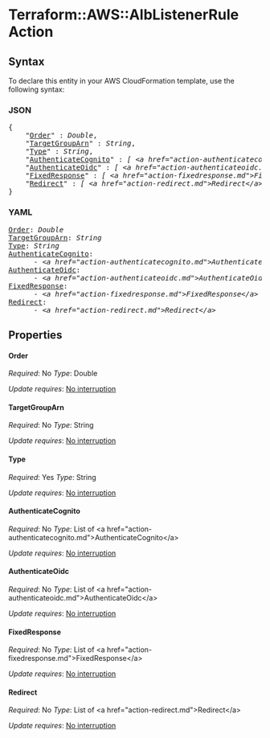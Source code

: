 # Terraform::AWS::AlbListenerRule Action

## Syntax

To declare this entity in your AWS CloudFormation template, use the following syntax:

### JSON

<pre>
{
    "<a href="#order" title="Order">Order</a>" : <i>Double</i>,
    "<a href="#targetgrouparn" title="TargetGroupArn">TargetGroupArn</a>" : <i>String</i>,
    "<a href="#type" title="Type">Type</a>" : <i>String</i>,
    "<a href="#authenticatecognito" title="AuthenticateCognito">AuthenticateCognito</a>" : <i>[ &lt;a href=&#34;action-authenticatecognito.md&#34;&gt;AuthenticateCognito&lt;/a&gt;, ... ]</i>,
    "<a href="#authenticateoidc" title="AuthenticateOidc">AuthenticateOidc</a>" : <i>[ &lt;a href=&#34;action-authenticateoidc.md&#34;&gt;AuthenticateOidc&lt;/a&gt;, ... ]</i>,
    "<a href="#fixedresponse" title="FixedResponse">FixedResponse</a>" : <i>[ &lt;a href=&#34;action-fixedresponse.md&#34;&gt;FixedResponse&lt;/a&gt;, ... ]</i>,
    "<a href="#redirect" title="Redirect">Redirect</a>" : <i>[ &lt;a href=&#34;action-redirect.md&#34;&gt;Redirect&lt;/a&gt;, ... ]</i>
}
</pre>

### YAML

<pre>
<a href="#order" title="Order">Order</a>: <i>Double</i>
<a href="#targetgrouparn" title="TargetGroupArn">TargetGroupArn</a>: <i>String</i>
<a href="#type" title="Type">Type</a>: <i>String</i>
<a href="#authenticatecognito" title="AuthenticateCognito">AuthenticateCognito</a>: <i>
      - &lt;a href=&#34;action-authenticatecognito.md&#34;&gt;AuthenticateCognito&lt;/a&gt;</i>
<a href="#authenticateoidc" title="AuthenticateOidc">AuthenticateOidc</a>: <i>
      - &lt;a href=&#34;action-authenticateoidc.md&#34;&gt;AuthenticateOidc&lt;/a&gt;</i>
<a href="#fixedresponse" title="FixedResponse">FixedResponse</a>: <i>
      - &lt;a href=&#34;action-fixedresponse.md&#34;&gt;FixedResponse&lt;/a&gt;</i>
<a href="#redirect" title="Redirect">Redirect</a>: <i>
      - &lt;a href=&#34;action-redirect.md&#34;&gt;Redirect&lt;/a&gt;</i>
</pre>

## Properties

#### Order

_Required_: No
_Type_: Double

_Update requires_: [No interruption](https://docs.aws.amazon.com/AWSCloudFormation/latest/UserGuide/using-cfn-updating-stacks-update-behaviors.html#update-no-interrupt)

#### TargetGroupArn

_Required_: No
_Type_: String

_Update requires_: [No interruption](https://docs.aws.amazon.com/AWSCloudFormation/latest/UserGuide/using-cfn-updating-stacks-update-behaviors.html#update-no-interrupt)

#### Type

_Required_: Yes
_Type_: String

_Update requires_: [No interruption](https://docs.aws.amazon.com/AWSCloudFormation/latest/UserGuide/using-cfn-updating-stacks-update-behaviors.html#update-no-interrupt)

#### AuthenticateCognito

_Required_: No
_Type_: List of &lt;a href=&#34;action-authenticatecognito.md&#34;&gt;AuthenticateCognito&lt;/a&gt;

_Update requires_: [No interruption](https://docs.aws.amazon.com/AWSCloudFormation/latest/UserGuide/using-cfn-updating-stacks-update-behaviors.html#update-no-interrupt)

#### AuthenticateOidc

_Required_: No
_Type_: List of &lt;a href=&#34;action-authenticateoidc.md&#34;&gt;AuthenticateOidc&lt;/a&gt;

_Update requires_: [No interruption](https://docs.aws.amazon.com/AWSCloudFormation/latest/UserGuide/using-cfn-updating-stacks-update-behaviors.html#update-no-interrupt)

#### FixedResponse

_Required_: No
_Type_: List of &lt;a href=&#34;action-fixedresponse.md&#34;&gt;FixedResponse&lt;/a&gt;

_Update requires_: [No interruption](https://docs.aws.amazon.com/AWSCloudFormation/latest/UserGuide/using-cfn-updating-stacks-update-behaviors.html#update-no-interrupt)

#### Redirect

_Required_: No
_Type_: List of &lt;a href=&#34;action-redirect.md&#34;&gt;Redirect&lt;/a&gt;

_Update requires_: [No interruption](https://docs.aws.amazon.com/AWSCloudFormation/latest/UserGuide/using-cfn-updating-stacks-update-behaviors.html#update-no-interrupt)

